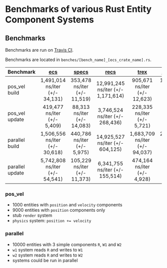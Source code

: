# Benchmarks of various Rust Entity Component Systems

## Benchmarks
Benchmarks are run on [Travis CI](https://travis-ci.org/lschmierer/ecs_bench/).

Benchmarks are located in `benches/[bench_name]_[ecs_crate_name].rs`.

 Benchmark       | [ecs](https://github.com/HeroesGrave/ecs-rs) | [specs](https://github.com/slide-rs/specs) | [recs](https://github.com/andybarron/rustic-ecs) | [trex](https://github.com/rcolinray/trex) | [calx-ecs](https://github.com/rsaarelm/calx-ecs)
 --------------- |:--------------------------------------------:|:------------------------------------------:|:------------------------------------------------:|:-----------------------------------------:|:-----------------------------------------:
 pos_vel build   | 1,491,014 ns/iter (+/- 34,131)                          | 353,478 ns/iter (+/- 11,519)                      | 12,991,245 ns/iter (+/- 1,171,614)                             | 905,671 ns/iter (+/- 12,623)                      | 1,446,631 ns/iter (+/- 33,135)
 pos_vel update  | 419,477 ns/iter (+/- 5,409)                         | 88,313 ns/iter (+/- 14,083)                     | 3,746,524 ns/iter (+/- 268,436)                            | 228,335 ns/iter (+/- 5,721)                     | 317,819 ns/iter (+/- 3,200)
 parallel build  | 1,506,556 ns/iter (+/- 30,618)                         | 440,786 ns/iter (+/- 5,975)                     | 14,925,527 ns/iter (+/- 604,125)                            | 1,683,709 ns/iter (+/- 94,037)                     | 2,563,698 ns/iter (+/- 56,981)
 parallel update | 5,742,808 ns/iter (+/- 54,541)                        | 105,229 ns/iter (+/- 11,373)                    | 6,341,755 ns/iter (+/- 155,514)                           | 474,164 ns/iter (+/- 4,928)                    | 659,168 ns/iter (+/- 1,620)

### pos_vel
 * 1000 entities with `position` and `velocity` components
 * 9000 entities with `position` components only
 * stub `render` system
 * `physics` system: `position += velocity`

### parallel
 * 10000 entities with 3 simple components `R`, `W1` and `W2`
 * `w1` system reads `R` and writes to `W1`
 * `w2` system reads `R` and writes to `W2`
 * systems could be run in parallel
